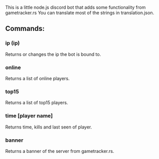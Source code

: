 This is a little node.js discord bot that adds some functionality from gametracker.rs
You can translate most of the strings in translation.json.


## Commands:


### ip (ip) 


Returns or changes the ip the bot is bound to.


### online 


Returns a list of online players.


### top15


Returns a list of top15 players.


### time [player name] 


Returns time, kills and last seen of player.


### banner 


Returns a banner of the server from gametracker.rs.
